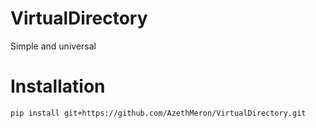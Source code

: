 # VirtualDirectory

Simple and universal 

# Installation

```
pip install git+https://github.com/AzethMeron/VirtualDirectory.git
```
